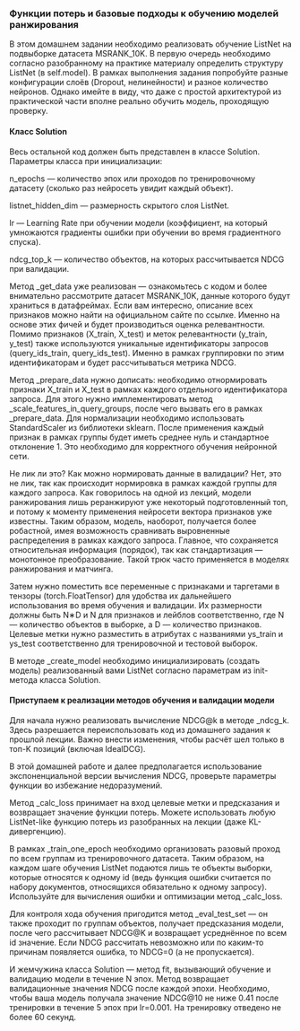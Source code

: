 ### Функции потерь и базовые подходы к обучению моделей ранжирования  
В этом домашнем задании необходимо реализовать обучение ListNet на подвыборке датасета MSRANK_10K. В первую очередь необходимо согласно разобранному на практике материалу определить структуру ListNet (в self.model). В рамках выполнения задания попробуйте разные конфигурации слоёв (Dropout, нелинейности) и разное количество нейронов. Однако имейте в виду, что даже с простой архитектурой из практической части вполне реально обучить модель, проходящую проверку.

#### Класс Solution
Весь остальной код должен быть представлен в классе Solution. Параметры класса при инициализации:

n_epochs — количество эпох или проходов по тренировочному датасету (сколько раз нейросеть увидит каждый объект).

listnet_hidden_dim — размерность скрытого слоя ListNet.

lr — Learning Rate при обучении модели (коэффициент, на который умножаются градиенты ошибки при обучении во время градиентного спуска).

ndcg_top_k — количество объектов, на которых рассчитывается NDCG при валидации.

Метод _get_data уже реализован — ознакомьтесь с кодом и более внимательно рассмотрите датасет MSRANK_10K, данные которого будут храниться в датафреймах. Если вам интересно, описание всех признаков можно найти на официальном сайте по ссылке. Именно на основе этих фичей и будет производиться оценка релевантности. Помимо признаков (X_train, X_test) и меток релевантности (y_train, y_test) также используются уникальные идентификаторы запросов (query_ids_train, query_ids_test). Именно в рамках группировки по этим идентификаторам и будет рассчитываться метрика NDCG. 

Метод _prepare_data нужно дописать: необходимо отнормировать признаки X_train и X_test в рамках каждого отдельного идентификатора запроса. Для этого нужно имплементировать метод _scale_features_in_query_groups, после чего вызвать его в рамках _prepare_data. Для нормализации необходимо использовать StandardScaler из библиотеки sklearn. После применения каждый признак в рамках группы будет иметь среднее нуль и стандартное отклонение 1. Это необходимо для корректного обучения нейронной сети. 

Не лик ли это? Как можно нормировать данные в валидации?
Нет, это не лик, так как происходит нормировка в рамках каждой группы для каждого запроса. Как говорилось на одной из лекций, модели ранжирования лишь реранжируют уже некоторый подготовленный топ, и потому к моменту применения нейросети вектора признаков уже известны. Таким образом, модель, наоборот, получается более робастной, имея возможность сравнивать выровненные распределения в рамках каждого запроса. Главное, что сохраняется относительная информация (порядок), так как стандартизация — монотонное преобразование. Такой трюк часто применяется в моделях ранжирования и матчинга.

Затем нужно поместить все переменные с признаками и таргетами в тензоры (torch.FloatTensor) для удобства их дальнейшего использования во время обучения и валидации. Их размерности должны быть N∗D и N для признаков и лейблов соответственно, где N — количество объектов в выборке, а D — количество признаков. Целевые метки нужно разместить в атрибутах с названиями ys_train и ys_test соответственно для тренировочной и тестовой выборок. 

В методе _create_model необходимо инициализировать (создать модель) реализованный вами ListNet согласно параметрам из init-метода класса Solution.

#### Приступаем к реализации методов обучения и валидации модели
Для начала нужно реализовать вычисление NDCG@k в методе _ndcg_k. Здесь разрешается переиспользовать код из домашнего задания к прошлой лекции. Важно внести изменения, чтобы расчёт шел только в топ-K позиций (включая IdealDCG).

В этой домашней работе и далее предполагается использование экспоненциальной версии вычисления NDCG, проверьте параметры функции во избежание недоразумений. 

Метод _calc_loss принимает на вход целевые метки и предсказания и возвращает значение функции потерь. Можете использовать любую ListNet-like функцию потерь из разобранных на лекции (даже KL-дивергенцию).

В рамках _train_one_epoch необходимо организовать разовый проход по всем группам из тренировочного датасета. Таким образом, на каждом шаге обучения ListNet подаются лишь те объекты выборки, которые относятся к одному id (ведь функция ошибки считается по набору документов, относящихся обязательно к одному запросу). Используйте для вычисления ошибки и оптимизации метод _calc_loss.

Для контроля хода обучения пригодится метод _eval_test_set — он также проходит по группам объектов, получает предсказания модели, после чего рассчитывает NDCG@K и возвращает усреднённое по всем id значение. Если NDCG рассчитать невозможно или по каким-то причинам появляется ошибка, то NDCG=0 (а не пропускается). 

И жемчужина класса Solution — метод fit, вызывающий обучение и валидацию модели в течение N эпох. Метод возвращает валидационные значения NDCG после каждой эпохи. Необходимо, чтобы ваша модель получала значение NDCG@10 не ниже 0.41 после тренировки в течение 5 эпох при lr=0.001. На тренировку отведено не более 60 секунд. 
